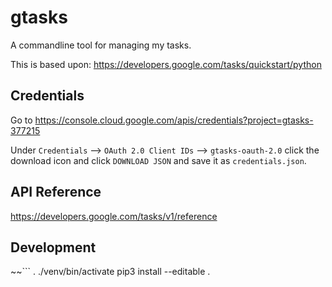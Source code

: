 # gtasks

A commandline tool for managing my tasks.

This is based upon: https://developers.google.com/tasks/quickstart/python

## Credentials
Go to https://console.cloud.google.com/apis/credentials?project=gtasks-377215

Under `Credentials` --> `OAuth 2.0 Client IDs` --> `gtasks-oauth-2.0` click the download icon and click `DOWNLOAD JSON` and save it as `credentials.json`.

## API Reference

https://developers.google.com/tasks/v1/reference

## Development

~~```
. ./venv/bin/activate
pip3 install --editable .
```
